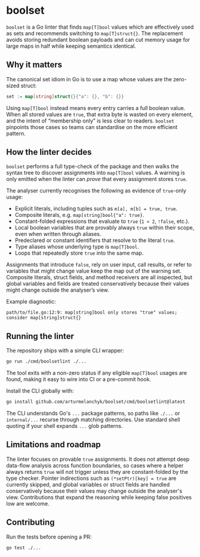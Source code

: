 # boolset

`boolset` is a Go linter that finds `map[T]bool` values which are effectively used as sets and recommends switching to
`map[T]struct{}`. The replacement avoids storing redundant boolean payloads and can cut memory usage for large maps in
half while keeping semantics identical.

## Why it matters

The canonical set idiom in Go is to use a map whose values are the zero-sized struct:

```go
set := map[string]struct{}{"a": {}, "b": {}}
```

Using `map[T]bool` instead means every entry carries a full boolean value. When all stored values are `true`, that extra
byte is wasted on every element, and the intent of “membership only” is less clear to readers. `boolset` pinpoints those
cases so teams can standardise on the more efficient pattern.

## How the linter decides

`boolset` performs a full type-check of the package and then walks the syntax tree to discover assignments into
`map[T]bool` values. A warning is only emitted when the linter can *prove* that every assignment stores `true`.

The analyser currently recognises the following as evidence of `true`-only usage:

- Explicit literals, including tuples such as `m[a], m[b] = true, true`.
- Composite literals, e.g. `map[string]bool{"a": true}`.
- Constant-folded expressions that evaluate to `true` (`1 < 2`, `!false`, etc.).
- Local boolean variables that are provably always `true` within their scope, even when written through aliases.
- Predeclared or constant identifiers that resolve to the literal `true`.
- Type aliases whose underlying type is `map[T]bool`.
- Loops that repeatedly store `true` into the same map.

Assignments that introduce `false`, rely on user input, call results, or refer to variables that might change value keep
the map out of the warning set. Composite literals, struct fields, and method receivers are all inspected, but global
variables and fields are treated conservatively because their values might change outside the analyser’s view.

Example diagnostic:

```
path/to/file.go:12:9: map[string]bool only stores "true" values; consider map[string]struct{}
```

## Running the linter

The repository ships with a simple CLI wrapper:

```bash
go run ./cmd/boolsetlint ./...
```

The tool exits with a non-zero status if any eligible `map[T]bool` usages are found, making it easy to wire into CI or a
pre-commit hook.

Install the CLI globally with:

```bash
go install github.com/arturmelanchyk/boolset/cmd/boolsetlint@latest
```

The CLI understands Go's `...` package patterns, so paths like `./...` or `internal/...` recurse through matching
directories. Use standard shell quoting if your shell expands `...` glob patterns.

## Limitations and roadmap

The linter focuses on provable `true` assignments. It does not attempt deep data-flow analysis across function
boundaries, so cases where a helper always returns `true` will not trigger unless they are constant-folded by the type
checker. Pointer indirections such as `(*setPtr)[key] = true` are currently skipped, and global variables or struct
fields are handled conservatively because their values may change outside the analyser's view. Contributions that expand
the reasoning while keeping false positives low are welcome.

## Contributing

Run the tests before opening a PR:

```bash
go test ./...
```
